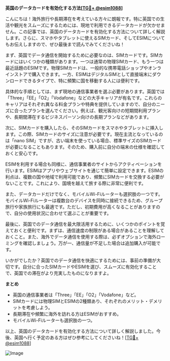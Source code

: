 **英国のデータカードを有効化する方法[[TG💪+ @esim1088](https://t.me/s/esim1088)]**

こんにちは！海外旅行や長期滞在を考えている方々に朗報です。特に英国での生活や観光をスムーズにするためには、現地で利用できるデータカードが欠かせません。この記事では、英国のデータカードを有効化する方法について詳しく解説します。さらに、スマホやタブレットに使えるSIMカード、そしてESIMについてもお伝えしますので、ぜひ最後まで読んでみてくださいね！

まず、英国でデータ通信を開始するために必要なのは、SIMカードです。SIMカードにはいくつかの種類があります。一つは通常の物理SIMカード、もう一つは最近話題のESIMです。物理SIMカードは、一般的な携帯電話ショップやオンラインストアで購入できます。一方、ESIMはデジタルSIMとして直接端末にダウンロードできるタイプで、特に頻繁に国を移動する人には便利です。

具体的な手順としては、まず現地の通信事業者を選ぶ必要があります。英国では「Three」「EE」「O2」「Vodafone」などの大手キャリアが有名です。これらのキャリアはそれぞれ異なる料金プランや特典を提供していますので、自分のニーズに合ったプランを選んでください。例えば、観光客向けの短期間利用プランや、長期間滞在するビジネスパーソン向けの長期プランなどがあります。

次に、SIMカードを購入したら、そのSIMカードをスマホやタブレットに挿入します。この際、SIMカードのサイズに注意が必要です。現在主流となっているのは「nano SIM」ですが、古い端末を使っている場合、標準サイズのSIMカードが必要になることもあります。そのため、購入前に自分の端末の仕様を確認しておくと安心です。

ESIMを利用する場合も同様に、通信事業者のサイトからアクティベーションを行います。ESIMはアプリやウェブサイトを通じて簡単に設定できます。ESIMの利点は、複数の国や地域で利用可能であり、頻繁にSIMカードを交換する必要がないことです。これにより、国境を越えて旅する際に非常に便利です。

また、データカードだけでなく、モバイルWi-Fiルーターも選択肢の一つです。モバイルWi-Fiルーターは複数台のデバイスを同時に接続できるため、グループ旅行や家族旅行にも最適です。ただし、初期費用が高くなることがありますので、自分の使用状況に合わせて選ぶことが重要です。

最後に、英国でのデータ通信を最大限活用するために、いくつかのポイントを覚えておくと便利です。まずは、通信速度の制限がある場合があることを理解しておくこと。また、海外でデータ通信を使用する際は、必ずオプションで海外ローミングを確認しましょう。万が一、通信量が不足した場合は追加購入が可能です。

いかがでしたか？英国でのデータ通信を快適にするためには、事前の準備が大切です。自分に合ったSIMカードやESIMを選び、スムーズに有効化することで、英国での滞在がより充実したものになりますよ。

**まとめ**
- 英国の通信事業者は「Three」「EE」「O2」「Vodafone」など。
- SIMカードには物理SIMとESIMの2種類あり、それぞれのメリット・デメリットを考慮しよう。
- 長期滞在や頻繁に海外を訪れる方はESIMがおすすめ。
- モバイルWi-Fiルーターも選択肢の一つ。

以上、英国のデータカードを有効化する方法について詳しく解説しました。今後、英国へ行く予定のある方はぜひ参考にしてくださいね！[[TG💪+ @esim1088](https://t.me/s/esim1088)]

![Image](https://i.postimg.cc/Y0z9fWf4/image.png)